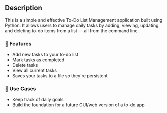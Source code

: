 ## Description

This is a simple and effective To-Do List Management application built using Python. It allows users to manage daily tasks by adding, viewing, updating, and deleting to-do items from a list — all from the command line.

### 🔧 Features
- Add new tasks to your to-do list
- Mark tasks as completed
- Delete tasks
- View all current tasks
- Saves your tasks to a file so they're persistent

### 📂 Use Cases
- Keep track of daily goals
- Build the foundation for a future GUI/web version of a to-do app
